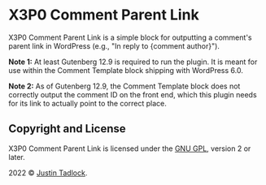# X3P0 Comment Parent Link

X3P0 Comment Parent Link is a simple block for outputting a comment's parent link in WordPress (e.g., "In reply to {comment author}").

**Note 1:** At least Gutenberg 12.9 is required to run the plugin.  It is meant for use within the Comment Template block shipping with WordPress 6.0.

**Note 2:** As of Gutenberg 12.9, the Comment Template block does not correctly output the comment ID on the front end, which this plugin needs for its link to actually point to the correct place.

## Copyright and License

X3P0 Comment Parent Link is licensed under the [GNU GPL](http://www.gnu.org/licenses/old-licenses/gpl-2.0.html), version 2 or later.

2022 &copy; [Justin Tadlock](http://justintadlock.com).
